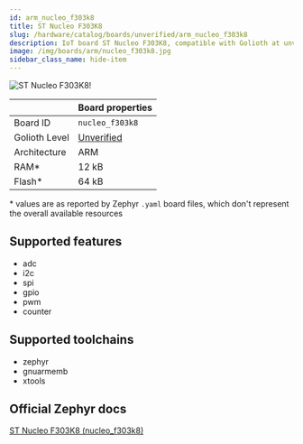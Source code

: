 ```yaml
---
id: arm_nucleo_f303k8
title: ST Nucleo F303K8
slug: /hardware/catalog/boards/unverified/arm_nucleo_f303k8
description: IoT board ST Nucleo F303K8, compatible with Golioth at unverified level.
image: /img/boards/arm/nucleo_f303k8.jpg
sidebar_class_name: hide-item
---
```


[//]: # (This is an auto-generated file, do not edit! Changes to it will be lost upon re-generation)

![ST Nucleo F303K8!](/img/boards/arm/nucleo_f303k8.jpg "ST Nucleo F303K8")

|                | Board properties     |
| -------------  | -------------------- |
| Board ID       | `nucleo_f303k8` |
| Golioth Level  | [Unverified](/hardware#unverified-boards) |
| Architecture   | ARM |
| RAM*           | 12 kB |
| Flash*         | 64 kB |

\* values are as reported by Zephyr `.yaml` board files, which don't represent the overall available resources



## Supported features

* adc
* i2c
* spi
* gpio
* pwm
* counter

## Supported toolchains

* zephyr
* gnuarmemb
* xtools

## Official Zephyr docs

[ST Nucleo F303K8 (nucleo_f303k8)](https://docs.zephyrproject.org/latest/boards/arm/nucleo_f303k8/doc/index.html)
